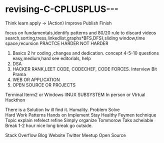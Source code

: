 # revising-C-CPLUSPLUS---

Think learn apply -> (Action) Improve Publish Finish

focus on fundamentals,identify patterns and 80/20 rule to discard videos search,sorting,tress,linkedlist,graphs*BFS,DFS),sliding window,time space,recursion PRACTCE HARDER NOT HARDER
1. Basics 2 hr coding ,changes and dedication. concept 4-5-10 questions easy,medium,hard see editorials, help
2. DSA
3. HACKER RANK,LEET CODE, CODECHEF, CODE FORCES. Interview Bit Prama
4. WEB OR APPLICATION
5. OPEN SOURCE OR PROJECTS 

Terminal Iterm2 or Windows lINUX SUBSYSTEM 
In person or VIrtual Hackthon 

There is a Solution Iw ill find it. Humality. Problem Solve  
Hard Work Patterns Hands on Implement Stay Healthy Feymen technique Topic explain refelect refine Simply organize Tommorow Taks acheiable Break 1-2 hour nice long break go outside. 

Stack Overflow Blog Website Twitter Meetup Open Source

